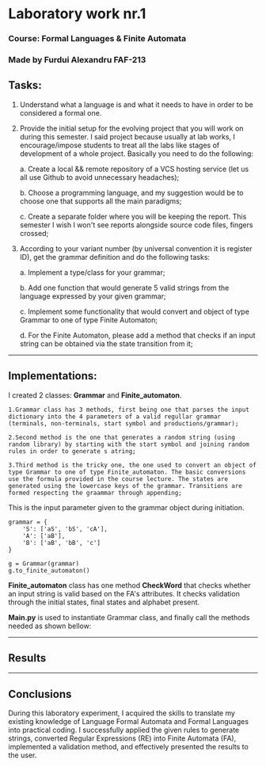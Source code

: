 # Laboratory work nr.1
### Course: Formal Languages & Finite Automata
### Made by Furdui Alexandru  FAF-213 
## Tasks:
1. Understand what a language is and what it needs to have in order to be considered a formal one.

2. Provide the initial setup for the evolving project that you will work on during this semester. I said project because
usually at lab works, I encourage/impose students to treat all the labs like stages of development of a whole project. 
Basically you need to do the following:

    a. Create a local && remote repository of a VCS hosting service (let us all use Github to avoid unnecessary headaches);

    b. Choose a programming language, and my suggestion would be to choose one that supports all the main paradigms;

    c. Create a separate folder where you will be keeping the report. This semester I wish I won't see reports alongside
source code files, fingers crossed;

3. According to your variant number (by universal convention it is register ID), get the grammar definition and do the 
following tasks:

    a. Implement a type/class for your grammar;

    b. Add one function that would generate 5 valid strings from the language expressed by your given grammar;

    c. Implement some functionality that would convert and object of type Grammar to one of type Finite Automaton;
    
    d. For the Finite Automaton, please add a method that checks if an input string can be obtained via the state 
transition from it;

---

## Implementations:
I created 2 classes: **Grammar** and **Finite_automaton**.

    1.Grammar class has 3 methods, first being one that parses the input dictionary into the 4 parameters of a valid regullar grammar (terminals, non-terminals, start symbol and productions/grammar);

    2.Second method is the one that generates a random string (using random library) by starting with the start symbol and joining random rules in order to generate s atring;

    3.Third method is the tricky one, the one used to convert an object of type Grammar to one of type Finite_automaton. The basic conversions use the formula provided in the course lecture. The states are generated using the lowercase keys of the grammar. Transitions are formed respecting the graammar through appending;

This is the input parameter given to the grammar object during initiation.
```
grammar = {
    'S': ['aS', 'bS', 'cA'],
    'A': ['aB'],
    'B': ['aB', 'bB', 'c']
}

g = Grammar(grammar)
g.to_finite_automaton()

```
**Finite_automaton** class has one method __CheckWord__ that checks whether an input string is valid based on the FA's attributes. It checks validation through the initial states, final states and alphabet present.

**Main.py** is used to instantiate Grammar class, and finally call the methods needed as shown bellow:


---
## Results


---
## Conclusions
During this laboratory experiment, I acquired the skills to translate my existing knowledge of Language Formal Automata and Formal Languages into practical coding. I successfully applied the given rules to generate strings, converted Regular Expressions (RE) into Finite Automata (FA), implemented a validation method, and effectively presented the results to the user.
